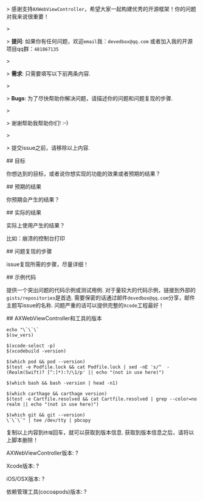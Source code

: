 \> 感谢支持`AXWebViewController`，希望大家一起构建优秀的开源框架！你的问题对我来说很重要！

\>

\> **提问**: 如果你有任何问题，欢迎`email`我：`devedbox@qq.com` 或者加入我的开源项目qq群：`481867135`

\>

\> **需求**: 只需要填写以下前两条内容.

\>

\> **Bugs**: 为了尽快帮助你解决问题，请描述你的问题和问题复现的步骤.

\>

\> 谢谢帮助我帮助你们! :-)

\>

\> 提交issue之前，请移除以上内容.

\## 目标

你想达到的目标，或者说你想实现的功能的效果或者预期的结果？

\## 预期的结果

你预期会产生的结果？

\## 实际的结果

实际上使用产生的结果？ 

比如：崩溃的控制台打印

\## 问题复现的步骤

issue复现所需的步骤，尽量详细！

\## 示例代码

提供一个突出问题的代码示例或测试用例.  对于量较大的代码示例，链接到外部的`gists/repositories`是首选. 需要保密的话通过邮件`devedbox@qq.com`分享，邮件主题写issue的名称. 问题严重的话可以提供完整的`Xcode`工程最好！

\## AXWebViewController和工具的版本

```shell
echo "\`\`\`
$(sw_vers)

$(xcode-select -p)
$(xcodebuild -version)

$(which pod && pod --version)
$(test -e Podfile.lock && cat Podfile.lock | sed -nE 's/^  - (Realm(Swift)? [^:]*):?/\1/p' || echo "(not in use here)")

$(which bash && bash -version | head -n1)

$(which carthage && carthage version)
$(test -e Cartfile.resolved && cat Cartfile.resolved | grep --color=no realm || echo "(not in use here)")

$(which git && git --version)
\`\`\`" | tee /dev/tty | pbcopy
```

复制以上内容到`终端`回车，就可以获取到版本信息. 获取到版本信息之后，请将以上脚本删除！

AXWebViewController版本: ?

Xcode版本: ?

iOS/OSX版本: ?

依赖管理工具(cocoapods)版本: ?